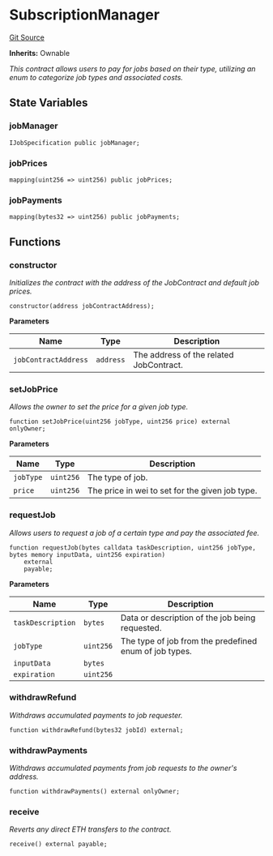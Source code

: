 # SubscriptionManager
[Git Source](https://github.com/SilasZhr/Oracle-On-chain-SDK/blob/8dfc03f46f3585453ffab61dafc24de4dfde7f13/contracts/src/SubscriptionManager.sol)

**Inherits:**
Ownable

*This contract allows users to pay for jobs based on their type, utilizing an enum to categorize job types and associated costs.*


## State Variables
### jobManager

```solidity
IJobSpecification public jobManager;
```


### jobPrices

```solidity
mapping(uint256 => uint256) public jobPrices;
```


### jobPayments

```solidity
mapping(bytes32 => uint256) public jobPayments;
```


## Functions
### constructor

*Initializes the contract with the address of the JobContract and default job prices.*


```solidity
constructor(address jobContractAddress);
```
**Parameters**

|Name|Type|Description|
|----|----|-----------|
|`jobContractAddress`|`address`|The address of the related JobContract.|


### setJobPrice

*Allows the owner to set the price for a given job type.*


```solidity
function setJobPrice(uint256 jobType, uint256 price) external onlyOwner;
```
**Parameters**

|Name|Type|Description|
|----|----|-----------|
|`jobType`|`uint256`|The type of job.|
|`price`|`uint256`|The price in wei to set for the given job type.|


### requestJob

*Allows users to request a job of a certain type and pay the associated fee.*


```solidity
function requestJob(bytes calldata taskDescription, uint256 jobType, bytes memory inputData, uint256 expiration)
    external
    payable;
```
**Parameters**

|Name|Type|Description|
|----|----|-----------|
|`taskDescription`|`bytes`|Data or description of the job being requested.|
|`jobType`|`uint256`|The type of job from the predefined enum of job types.|
|`inputData`|`bytes`||
|`expiration`|`uint256`||


### withdrawRefund

*Withdraws accumulated payments to job requester.*


```solidity
function withdrawRefund(bytes32 jobId) external;
```

### withdrawPayments

*Withdraws accumulated payments from job requests to the owner's address.*


```solidity
function withdrawPayments() external onlyOwner;
```

### receive

*Reverts any direct ETH transfers to the contract.*


```solidity
receive() external payable;
```

